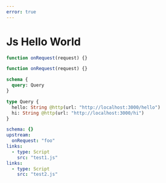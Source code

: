 ```yaml
---
error: true
---
```


# Js Hello World

```js @file:test1.js
function onRequest(request) {}
```

```js @file:test2.js
function onRequest(request) {}
```

```graphql @schema
schema {
  query: Query
}

type Query {
  hello: String @http(url: "http://localhost:3000/hello")
  hi: String @http(url: "http://localhost:3000/hi")
}
```

```yml @config
schema: {}
upstream:
  onRequest: "foo"
links:
  - type: Script
    src: "test1.js"
links:
  - type: Script
    src: "test2.js"
```
